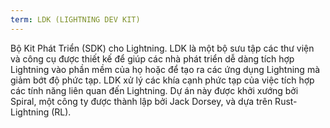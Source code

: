 ```yaml
---
term: LDK (LIGHTNING DEV KIT)
---
```


Bộ Kit Phát Triển (SDK) cho Lightning. LDK là một bộ sưu tập các thư viện và công cụ được thiết kế để giúp các nhà phát triển dễ dàng tích hợp Lightning vào phần mềm của họ hoặc để tạo ra các ứng dụng Lightning mà giảm bớt độ phức tạp. LDK xử lý các khía cạnh phức tạp của việc tích hợp các tính năng liên quan đến Lightning. Dự án này được khởi xướng bởi Spiral, một công ty được thành lập bởi Jack Dorsey, và dựa trên Rust-Lightning (RL).